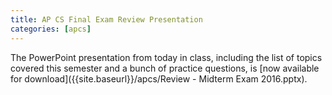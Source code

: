 ```yaml
---
title: AP CS Final Exam Review Presentation
categories: [apcs]
---
```

The PowerPoint presentation from today in class, including the list of topics covered this semester and a bunch of practice questions, is [now available for download]({{site.baseurl}}/apcs/Review - Midterm Exam 2016.pptx).